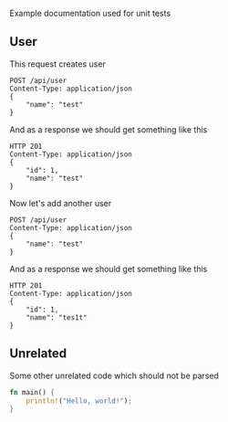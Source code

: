 Example documentation used for unit tests

## User

This request creates user

```docassertrequest
POST /api/user
Content-Type: application/json
{
    "name": "test"
}
```

And as a response we should get something like this

```docassertresponse
HTTP 201
Content-Type: application/json
{
    "id": 1,
    "name": "test"
}
```

[ignore]: # ($.id)

[let name]: # ($.name)

[retry]: # (3, 4500)

Now let's add another user

```docassertrequest
POST /api/user
Content-Type: application/json
{
    "name": "test"
}
```

And as a response we should get something like this

```docassertresponse
HTTP 201
Content-Type: application/json
{
    "id": 1,
    "name": "tes1t"
}
```

## Unrelated

Some other unrelated code which should not be parsed

```rust
fn main() {
    println!("Hello, world!");
}
```